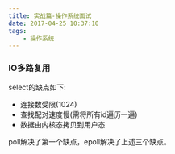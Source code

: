 ```yaml
---
title: 实战篇-操作系统面试
date: 2017-04-25 10:37:10
tags:
    - 操作系统
---
```


### IO多路复用
select的缺点如下:

* 连接数受限(1024)
* 查找配对速度慢(需将所有id遍历一遍)
* 数据由内核态拷贝到用户态

poll解决了第一个缺点，epoll解决了上述三个缺点。